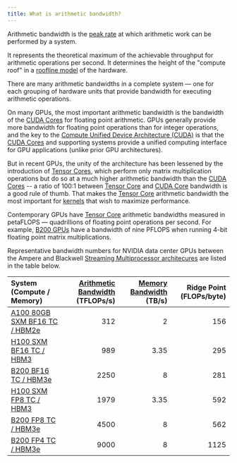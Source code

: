 ```yaml
---
title: What is arithmetic bandwidth?
---
```


Arithmetic bandwidth is the [peak rate](https://www.notion.so/GPU-Performance-Glossary-2251e7f1694980bd93e4f67a75c6e489?pvs=21) at which arithmetic work can be performed by a system.

It represents the theoretical maximum of the achievable throughput for arithmetic operations per second. It determines the height of the "compute roof" in a [roofline model](https://www.notion.so/GPU-Performance-Glossary-2251e7f1694980bd93e4f67a75c6e489?pvs=21) of the hardware.

There are many arithmetic bandwidths in a complete system — one for each grouping of hardware units that provide bandwidth for executing arithmetic operations.

On many GPUs, the most important arithmetic bandwidth is the bandwidth of the [CUDA Cores](/gpu-glossary/device-hardware/cuda-core) for floating point arithmetic. GPUs generally provide more bandwidth for floating point operations than for integer operations, and the key to the [Compute Unified Device Architecture (CUDA)](/gpu-glossary/device-hardware/cuda-device-architecture) is that the [CUDA Cores](/gpu-glossary/device-hardware/cuda-core) and supporting systems provide a unified computing interface for GPU applications (unlike prior GPU architectures).

But in recent GPUs, the unity of the architecture has been lessened by the introduction of [Tensor Cores](/gpu-glossary/device-hardware/tensor-core), which perform only matrix multiplication operations but do so at a much higher arithmetic bandwidth than the [CUDA Cores](/gpu-glossary/device-hardware/cuda-core) --
a ratio of 100:1 between [Tensor Core](/gpu-glossary/device-hardware/tensor-core) and [CUDA Core](/gpu-glossary/device-hardware/cuda-core) bandwidth is a good rule of thumb.
That makes the [Tensor Core](/gpu-glossary/device-hardware/tensor-core) arithmetic bandwidth the most important for [kernels](/gpu-glossary/device-software/kernel) that wish to maximize performance.

Contemporary GPUs have [Tensor Core](/gpu-glossary/device-hardware/tensor-core) arithmetic bandwidths measured in petaFLOPS — quadrillions of floating point operations per second. For example, [B200 GPUs](https://modal.com/blog/introducing-b200-h200) have a bandwidth of nine PFLOPS when running 4-bit floating point matrix multiplications.

Representative bandwidth numbers for NVIDIA data center GPUs between the Ampere and Blackwell
[Streaming Multiprocessor architecures](/gpu-glossary/device-hardware/streaming-multiprocessor-architecture)
are listed in the table below.

| **System (Compute / Memory)** | **[Arithmetic Bandwidth](https://www.notion.so/GPU-Performance-Glossary-2251e7f1694980bd93e4f67a75c6e489?pvs=21) (TFLOPs/s)** | **[Memory Bandwidth](https://www.notion.so/GPU-Performance-Glossary-2251e7f1694980bd93e4f67a75c6e489?pvs=21) (TB/s)** | **Ridge Point (FLOPs/byte)** |
| :-- | --: | --: | --: |
| [A100 80GB SXM BF16 TC / HBM2e](https://www.nvidia.com/content/dam/en-zz/Solutions/Data-Center/a100/pdf/nvidia-a100-datasheet-us-nvidia-1758950-r4-web.pdf) | 312 | 2 | 156 |
| [H100 SXM BF16 TC / HBM3](https://resources.nvidia.com/en-us-gpu-resources/h100-datasheet-24306) | 989 | 3.35 | 295 |
| [B200 BF16 TC / HBM3e](https://resources.nvidia.com/en-us-dgx-systems/dgx-b200-datasheet) | 2250 | 8 | 281 |
| [H100 SXM FP8 TC / HBM3](https://resources.nvidia.com/en-us-gpu-resources/h100-datasheet-24306) | 1979 | 3.35 | 592 |
| [B200 FP8 TC / HBM3e](https://resources.nvidia.com/en-us-dgx-systems/dgx-b200-datasheet) | 4500 | 8 | 562 |
| [B200 FP4 TC / HBM3e](https://resources.nvidia.com/en-us-dgx-systems/dgx-b200-datasheet) | 9000 | 8 | 1125 |
